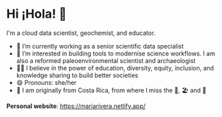 # Hi ¡Hola! 👋

I'm a cloud data scientist, geochemist, and educator.

- 🔭 I’m currently working as a senior scientific data specialist
- 🌱 I’m interested in building tools to modernise science workflows. I am also a reformed paleoenvironmental scientist and archaeologist
- 👐🏼 I believe in the power of education, diversity, equity, inclusion, and knowledge sharing to build better societies
- 😄 Pronouns: she/her
- 🏡 I am originally from Costa Rica, from where I miss the 🌳, 🏖️ and 🌋


**Personal website**: https://mariarivera.netlify.app/

